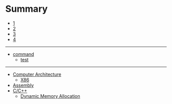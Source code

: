 # Summary
- [1](./1.md)
- [2](./chapter_2.md)
- [3](./chapter_3.md)
- [4](./chapter_4.md)
---
- [command]()
    - [test]()
---
- [Computer Architecture](./comarch.md)
    - [X86](./x86.md)
- [Assembly](./asm.md)
- [C/C++](./c_c++.md)
    - [Dynamic Memory Allocation](dma.md)